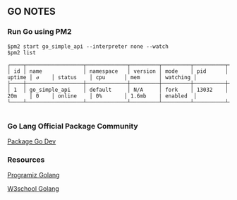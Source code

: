 ## GO NOTES

### Run Go using PM2
```
$pm2 start go_simple_api --interpreter none --watch
$pm2 list

┌────┬──────────────────┬─────────────┬─────────┬─────────┬──────────┬────────┬──────┬───────────┬──────────┬──────────┬──────────┐
│ id │ name             │ namespace   │ version │ mode    │ pid      │ uptime │ ↺    │ status    │ cpu      │ mem      │ watching │
├────┼──────────────────┼─────────────┼─────────┼─────────┼──────────┼────────┼──────┼───────────┼──────────┼──────────┼──────────┼
│ 1  │ go_simple_api    │ default     │ N/A     │ fork    │ 13032    │ 20m    │ 0    │ online    │ 0%       │ 1.6mb    | enabled  │
└────┴──────────────────┴─────────────┴─────────┴─────────┴──────────┴────────┴──────┴───────────┴──────────┴──────────┴──────────┴


```
### Go Lang Official Package Community

[Package Go Dev](https://pkg.go.dev/)

### Resources

[Programiz Golang](https://www.programiz.com/golang/getting-started)

[W3school Golang](https://www.w3schools.com/go/go_formatting_verbs.php)
